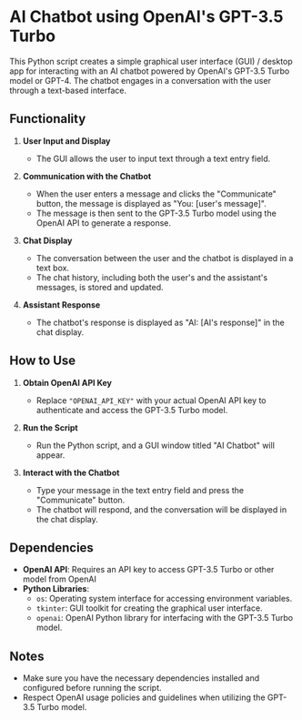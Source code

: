 # AI Chatbot using OpenAI's GPT-3.5 Turbo

This Python script creates a simple graphical user interface (GUI) / desktop app for interacting with an AI chatbot powered by OpenAI's GPT-3.5 Turbo model or GPT-4. The chatbot engages in a conversation with the user through a text-based interface.

## Functionality

1. **User Input and Display**
   - The GUI allows the user to input text through a text entry field.

2. **Communication with the Chatbot**
   - When the user enters a message and clicks the "Communicate" button, the message is displayed as "You: [user's message]".
   - The message is then sent to the GPT-3.5 Turbo model using the OpenAI API to generate a response.

3. **Chat Display**
   - The conversation between the user and the chatbot is displayed in a text box.
   - The chat history, including both the user's and the assistant's messages, is stored and updated.

4. **Assistant Response**
   - The chatbot's response is displayed as "AI: [AI's response]" in the chat display.

## How to Use

1. **Obtain OpenAI API Key**
   - Replace `"OPENAI_API_KEY"` with your actual OpenAI API key to authenticate and access the GPT-3.5 Turbo model.

2. **Run the Script**
   - Run the Python script, and a GUI window titled "AI Chatbot" will appear.

3. **Interact with the Chatbot**
   - Type your message in the text entry field and press the "Communicate" button.
   - The chatbot will respond, and the conversation will be displayed in the chat display.

## Dependencies

- **OpenAI API**: Requires an API key to access GPT-3.5 Turbo or other model from OpenAI
- **Python Libraries**:
  - `os`: Operating system interface for accessing environment variables.
  - `tkinter`: GUI toolkit for creating the graphical user interface.
  - `openai`: OpenAI Python library for interfacing with the GPT-3.5 Turbo model.

## Notes

- Make sure you have the necessary dependencies installed and configured before running the script.
- Respect OpenAI usage policies and guidelines when utilizing the GPT-3.5 Turbo model.
